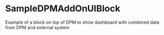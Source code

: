 # SampleDPMAddOnUIBlock
Example of a block on top of DPM to show dashboard with combined data from DPM and external system
